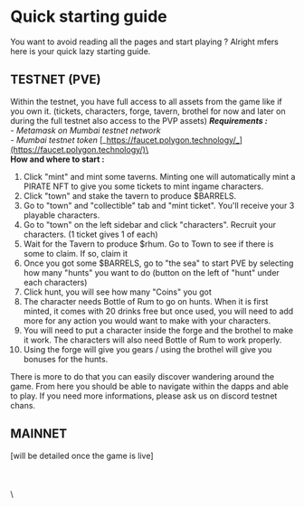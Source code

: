# Quick starting guide

You want to avoid reading all the pages and start playing ? Alright mfers here is your quick lazy starting guide.&#x20;

## TESTNET (PVE)

Within the testnet, you have full access to all assets from the game like if you own it. (tickets, characters, forge, tavern, brothel for now and later on during the full testnet also access to the PVP assets) _**Requirements :**_ \
_- Metamask on Mumbai testnet network_\
_- Mumbai testnet token_ [_https://faucet.polygon.technology/_](https://faucet.polygon.technology/)\
\
**How and where to start :**&#x20;

1. Click "mint" and mint some taverns. Minting one will automatically mint a PIRATE NFT to give you some tickets to mint ingame characters.&#x20;
2. Click "town" and stake the tavern to produce $BARRELS.
3. Go to "town" and "collectible" tab and "mint ticket". You'll receive your 3 playable characters.
4. Go to "town" on the left sidebar and click "characters". Recruit your characters. (1 ticket gives 1 of each)
5. Wait for the Tavern to produce $rhum. Go to Town to see if there is some to claim. If so, claim it
6. Once you got some $BARRELS, go to "the sea" to start PVE by selecting how many "hunts" you want to do (button on the left of "hunt" under each characters)
7. Click hunt, you will see how many "Coins" you got
8. The character needs Bottle of Rum to go on hunts. When it is first minted, it comes with 20 drinks free but once used, you will need to add more for any action you would want to make with your characters.&#x20;
9. You will need to put a character inside the forge and the brothel to make it work. The characters will also need Bottle of Rum to work properly.&#x20;
10. Using the forge will give you gears / using the brothel will give you bonuses for the hunts.&#x20;

There is more to do that you can easily discover wandering around the game. From here you should be able to navigate within the dapps and able to play. If you need more informations, please ask us on discord testnet chans.&#x20;

## MAINNET

\[will be detailed once the game is live]\
\
\
\
\
